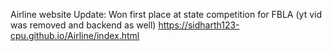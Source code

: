 Airline website
Update: Won first place at state competition for FBLA
(yt vid was removed and backend as well)
https://sidharth123-cpu.github.io/Airline/index.html
